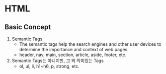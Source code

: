# HTML
## Basic Concept
1. Semantic Tags
    - The semantic tags help the search engines and other user devices to determine the importance and context of web pages.
    - header, nav, main, section, article, aside, footer, etc.
1. Semantic Tags는 아니지만, 그 외 의미있는 Tags
    - ol, ul, li, h1~h6, p, strong, etc.
